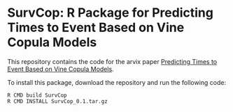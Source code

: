 # SurvCop: R Package for Predicting Times to Event Based on Vine Copula Models

This repository contains the code for the arvix paper [Predicting Times to Event Based on Vine Copula Models](https://arxiv.org/abs/2111.07179). 

To install this package, download the repository and run the following code:
```
R CMD build SurvCop
R CMD INSTALL SurvCop_0.1.tar.gz
```
